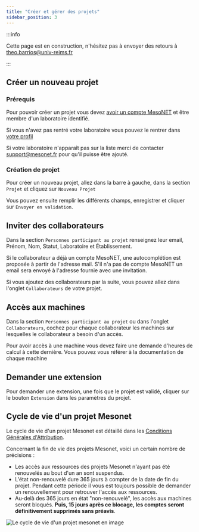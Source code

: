 ```yaml
---
title: "Créer et gérer des projets"
sidebar_position: 3
---
```


:::info

Cette page est en construction, n'hésitez pas à envoyer des retours à theo.barrios@univ-reims.fr

:::

## Créer un nouveau projet

### Prérequis

Pour pouvoir créer un projet vous devez [avoir un compte MesoNET](https://www.mesonet.fr/documentation/user-documentation/acces/portail/) et être membre d'un laboratoire identifié. 

Si vous n'avez pas rentré votre laboratoire vous pouvez le rentrer dans [votre profil](https://acces.mesonet.fr/gramc-meso/profil)

Si votre laboratoire n'apparaît pas sur la liste merci de contacter support@mesonet.fr pour qu'il puisse être ajouté.

### Création de projet

Pour créer un nouveau projet, allez dans la barre à gauche, dans la section `Projet` et cliquez sur `Nouveau Projet`

Vous pouvez ensuite remplir les différents champs, enregistrer et cliquer sur `Envoyer en validation`.

## Inviter des collaborateurs

Dans la section `Personnes participant au projet` renseignez leur email, Prénom, Nom, Statut, Laboratoire et Établissement.

Si le collaborateur a déjà un compte MesoNET, une autocomplétion est proposée à partir de l'adresse mail. S'il n'a pas de compte MesoNET un email sera envoyé à l'adresse fournie avec une invitation.

Si vous ajoutez des collaborateurs par la suite, vous pouvez allez dans l'onglet `Collaborateurs` de votre projet.


## Accès aux machines 

Dans la section `Personnes participant au projet` ou dans l'onglet `Collaborateurs`, cochez pour chaque collaborateur les machines sur lesquelles le collaborateur a besoin d'un accès.

Pour avoir accès à une machine vous devez faire une demande d'heures de calcul à cette dernière. Vous pouvez vous référer à la documentation de chaque machine 

## Demander une extension

Pour demander une extension, une fois que le projet est validé, cliquer sur le bouton `Extension` dans les paramètres du projet.

## Cycle de vie d'un projet Mesonet

Le cycle de vie d'un projet Mesonet est détaillé dans les [Conditions Générales d'Attribution](https://acces.mesonet.fr/gramc-meso/Mesonet_CGA_version_1.pdf).

Concernant la fin de vie des projets Mesonet, voici un certain nombre de précisions : 
* Les accès aux ressources des projets Mesonet n'ayant pas été renouvelés au bout d'un an sont suspendus. 
* L'état non-renouvelé dure 365 jours à compter de la date de fin du projet. Pendant cette période il vous est toujours possible de demander un renouvellement pour retrouver l'accès aux ressources.
* Au-delà des 365 jours en état "non-renouvelé", les accès aux machines seront bloqués. **Puis, 15 jours après ce blocage, les comptes seront définitivement supprimés sans préavis**.

![Le cycle de vie d'un projet mesonet en image](/img/cycle-de-vie-projet-mesonet.svg)